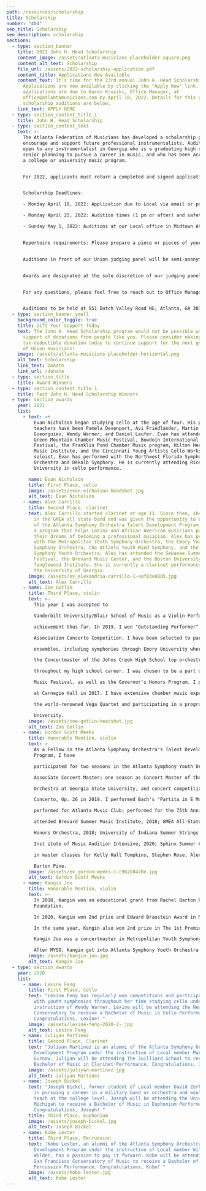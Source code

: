 ```yaml
---
path: /resources/scholarship
title: Scholarship
number: "404"
seo_title: Scholarship
seo_description: scholarship
sections:
  - type: section_banner
    title: 2022 John H. Head Scholarship
    content_image: /assets/atlanta-musicians-placeholder-square.png
    content_alt_text: Scholarship
    file_url: /assets/2022-scholarship-application.pdf
    content_title: Applications Now Available
    content_text: It’s time for the 23rd annual John H. Head Scholarship program.
      Applications are now available by clicking the "Apply Now" link. All
      applications are due to Aaron Kruziki, Office Manager, at
      office@atlantamusicians.com by April 18, 2022. Details for this year's
      scholarship auditions are below.
    link_text: APPLY HERE
  - type: section_content_title_1
    title: John H. Head Scholarship
  - type: section_content_text
    text: >-
      The Atlanta Federation of Musicians has developed a scholarship program to
      encourage and support future professional instrumentalists. Auditions are
      open to any instrumentalist in Georgia who is a graduating high school
      senior planning to pursue a career in music, and who has been accepted to
      a college or university music program.


      For 2022, applicants must return a completed and signed application and a copy of their acceptance letter to an accredited college music program to the Local.


      Scholarship Deadlines:

      - Monday April 18, 2022: Application due to Local via email or postmarked via USPS

      - Monday April 25, 2022: Audition times (1 pm or after) and safety guidelines confirmed with applicants via email

      - Sunday May 1, 2022: Auditions at our Local office in Midtown Atlanta


      Repertoire requirements: Please prepare a piece or pieces of your choice that best demonstrates your musicianship for our panel of Union judges, with total audition time lasting no longer than 10 minutes. Accompanists are encourages, but not required.


      Auditions in front of our Union judging panel will be semi-anonymous, with all applicants assigned numbers and proctored by an office staff member. AFM will provide warm-up rooms, along with a Steinway grand piano in the audition hall. All safety measures will be communicated upon confirmation of audition time the week prior on Monday, April 25th. 


      Awards are designated at the sole discretion of our judging panel based solely on the content of the performance during the audition. Any awards received are intended to be used for education-related expenses according to the regulations of the Internal Revenue Service.


      For any questions, please feel free to reach out to Office Manager Aaron Kruziki by email at office@atlantamusicians.com or by phone at (404) 873-2033.


      Auditions to be held at 551 Dutch Valley Road NE; Atlanta, GA 30324.
  - type: section_banner_small
    background_color_toggle: true
    title: Gift Your Support Today
    text: The John H. Head Scholarship program would not be possible without the
      support of donations from people like you. Please consider making a
      tax-deductible donation today to continue support for the next generation
      of Union musicians!
    image: /assets/atlanta-musicians-placeholder-horizontal.png
    alt_text: Scholarship
    link_text: Donate
    link_url: /donate
  - type: section_title
    title: Award Winners
  - type: section_content_title_1
    title: Past John H. Head Scholarship Winners
  - type: section_awards
    year: 2021
    list:
      - text: >+
          Evan Nicholson began studying cello at the age of four. His primary
          teachers have been Pamela Devenport, Avi Friedlander, Martin
          Gueorguiev, Wendy Warner, and Daniel Laufer. Evan has attended the
          Green Mountain Chamber Music Festival, Bowdoin International Music
          Festival, the Franklin Pond Chamber Music program, Hilton Head Chamber
          Music Institute, and the Cincinnati Young Artists Cello Workshop. As a
          soloist, Evan has performed with the Northwest Florida Symphony
          Orchestra and Dekalb Symphony. He is currently attending Rice
          University in cello performance.

        name: Evan Nicholson
        title: First Place, cello
        image: /assets/evan-nicholson-headshot.jpg
        alt_text: Evan Nicholson
      - name: Alex Carrillo
        title: Second Place, clarinet
        text: Alex Carrillo started clarinet at age 11. Since then, she has participated
          in the GMEA all state band and was given the opportunity to be a part
          of the Atlanta Symphony Orchestra Talent Development Program, which is
          a program that helps Latinx and African American musicians pursue
          their dreams of becoming a professional musician. Alex has performed
          with the Metropolitan Youth Symphony Orchestra, the Emory Youth
          Symphony Orchestra, the Atlanta Youth Wind Symphony, and the Atlanta
          Symphony Youth Orchestra. Alex has attended the Sewanee Summer Music
          Festival, the Brevard Music Center, and the Boston University
          Tanglewood Institute. She is currently a clarinet performance major at
          the University of Georgia.
        image: /assets/ev_alexandria-carrillo-1-aaf83e8805.jpg
        alt_text: Alex Carrillo
      - name: Zoe Gotlin
        title: Third Place, violin
        text: >-
          This year I was accepted to

          Vanderbilt University/Blair School of Music as a Violin Performance major, my proudest

          achievement thus far. In 2019, I won "Outstanding Performer" at the Georgia Music Teachers

          Association Concerto Competition. I have been selected to participate in various different

          ensembles, including symphonies through Emory University where I am a principal player. I was

          the Concertmaster of the Johns Creek High School top orchestra and I performed solos

          throughout my high school career. I was chosen to be a part of the 2020 Bowdoin Summer

          Music Festival, as well as the Governor's Honors Program. I performed a solo with an orchestra

          at Carnegie Hall in 2017. I have extensive chamber music experience, including performing with

          the world-renowned Vega Quartet and participating in a program for two summers at New York

          University.
        image: /assets/zoe-gotlin-headshot.jpg
        alt_text: Zoe Gotlin
      - name: Gordon Scott Meeks
        title: Honorable Mention, violin
        text: >
          As a Fellow in the Atlanta Symphony Orchestra's Talent Development
          Program, I have

          participated for two seasons in the Atlanta Symphony Youth Orchestra, including one year as

          Associate Concert Master; one season as Concert Master of the Metropolitan Youth Symphony

          Orchestra at Georgia State University, and concert competition winner performing the Bruch

          Concerto, Op. 26 in 2019. I performed Bach's "Partita in E Major" at the 2018 ATSA Conference;

          performed for Atlanta Music Club; performed for the 75th Anniversary ASO pre-concert recital;

          attended Brevard Summer Music Institute, 2018; GMEA All-State Symphony, 2018; Cobb All

          Honors Orchestra, 2018; University of Indiana Summer Strings Institute, 2019; Cleveland

          Inst itute of Music Audition Intensive, 2020; Sphinx Summer Academy, 2020; I have performed

          in master classes for Kelly Hall Tompkins, Stephen Rose, Alex Kerr, Mimi Zweig and Rachel

          Barton Pine.
        image: /assets/ev_gordon-meeks-1-c962b8470e.jpg
        alt_text: Gordon Scott Meeks
      - name: Kangin Joo
        title: Honorable Mention, violin
        text: >-
          In 2018, Kangin won an educational grant from Rachel Barton Pine
          Foundation. 

          In 2020, Kangin won 2nd prize and Edward Braustein Award in New York International Music Concours.

          In the same year, Kangin also won 2nd prize in The 1st Premier Online Music Competition, which was held in Korea.

          Kangin Joo was a concertmaster in Metropolitan Youth Symphony Orchestra in 2018. 

          After MYSO, Kangin got into Atlanta Symphony Youth Orchestra in the same year and has been a member of ASYO until now. 
        image: /assets/kangin-joo.jpg
        alt_text: Kangin Joo
  - type: section_awards
    year: 2020
    list:
      - name: Lexine Feng
        title: First Place, Cello
        text: "Lexine Feng has regularly won competitions and participated as soloist
          with youth symphonies throughout her time studying cello under the
          instruction of Wendy Warner. Lexine will be attending the New England
          Conservatory to receive a Bachelor of Music in Cello Performance.
          Congratulations, Lexine! "
        image: /assets/lexine-feng-2020-2-.jpg
        alt_text: Lexine Feng
      - name: Juliyan Martinez
        title: Second Place, Clarinet
        text: "Juliyan Martinez is an alumni of the Atlanta Symphony Orchestra Talent
          Development Program under the instruction of Local member Marci
          Gurnow. Juliyan will be attending The Juilliard School to receive a
          Bachelor of Music in Clarinet Performance. Congratulations, Juliyan! "
        image: /assets/juliyan-martinez.jpg
        alt_text: Juliyan Martinez
      - name: Joseph Bickel
        text: "Joseph Bickel, former student of Local member David Zerkel, is interested
          in pursuing a career in a military band or orchestra and would like to
          teach at the college level. Joseph will be attending the University of
          Michigan to receive a Bachelor of Music in Euphonium Performance.
          Congratulations, Joseph! "
        title: Third Place, Euphonium
        image: /assets/joseph-bickel.jpg
        alt_text: Joseph Bickel
      - name: Kobe Lester
        title: Third Place, Percussion
        text: "Kobe Lester, an alumni of the Atlanta Symphony Orchestra Talent
          Development Program under the instruction of Local member William
          Wilder, has a passion to pay it forward. Kobe will be attending the
          San Francisco Conservatory of Music to receive a Bachelor of Music in
          Percussion Performance. Congratulations, Kobe! "
        image: /assets/kobe-lester.jpg
        alt_text: Kobe Lester
---
```

